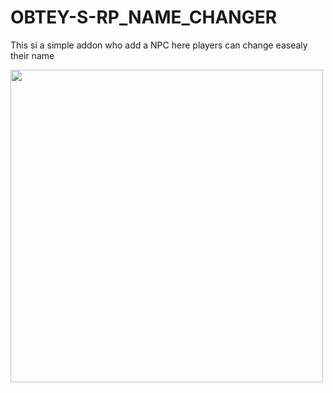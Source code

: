 # OBTEY-S-RP_NAME_CHANGER
This si a simple addon who add a NPC here players can change easealy their name


<img src="https://i.imgur.com/vRc1ahK.png" width="500"/>
